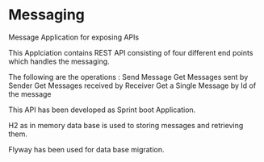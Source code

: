 # Messaging
Message Application for exposing APIs

This Applciation contains REST API consisting of four different end points which handles the messaging.

The following are the operations :
 Send Message
 Get Messages sent by Sender
 Get Messages received by Receiver
 Get a Single Message by Id of the message

This API has been developed as Sprint boot Application.

H2 as in memory data base is used to storing messages and retrieving them.

Flyway has been used for data base migration.



